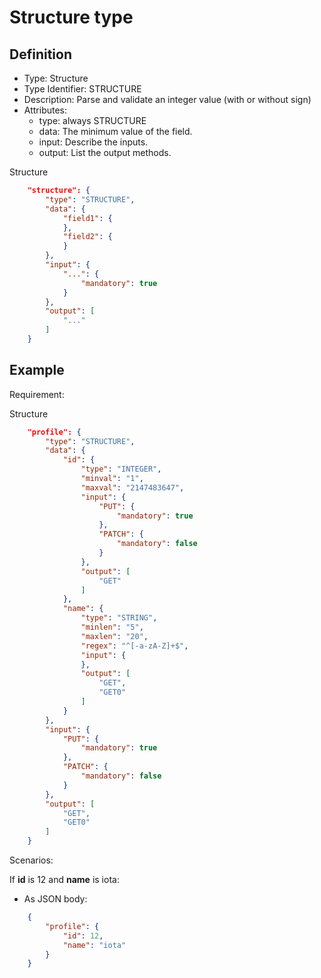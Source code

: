 # Structure type

## Definition
* Type: Structure
* Type Identifier: STRUCTURE
* Description: Parse and validate an integer value (with or without sign)
* Attributes:
  * type: always STRUCTURE
  * data: The minimum value of the field.
  * input: Describe the inputs.
  * output: List the output methods.

Structure
```json
	"structure": {
		"type": "STRUCTURE",
		"data": {
			"field1": {
			},
			"field2": {
			}
		},
		"input": {
			"...": {
				"mandatory": true
			}
		},
		"output": [
			"..."
		]
	}
```

## Example

Requirement: 

Structure
```json
	"profile": {
		"type": "STRUCTURE",
		"data": {
			"id": {
				"type": "INTEGER",
				"minval": "1",
				"maxval": "2147483647",
				"input": {
					"PUT": {
						"mandatory": true
					},
					"PATCH": {
						"mandatory": false
					}
				},
				"output": [
					"GET"
				]
			},
			"name": {
				"type": "STRING",
				"minlen": "5",
				"maxlen": "20",
				"regex": "^[-a-zA-Z]+$",
				"input": {
				},
				"output": [
					"GET",
					"GET0"
				]
			}
		},
		"input": {
			"PUT": {
				"mandatory": true
			},
			"PATCH": {
				"mandatory": false
			}
		},
		"output": [
			"GET",
			"GET0"
		]
	}
```

Scenarios:

If __id__ is 12 and __name__ is iota:
* As JSON body:
```json
	{
		"profile": {
			"id": 12,
			"name": "iota"
		}
	}
```
